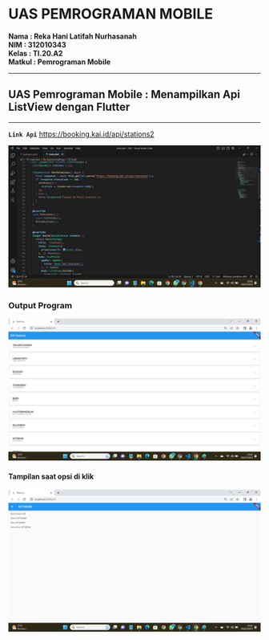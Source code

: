 # UAS PEMROGRAMAN MOBILE

**Nama    : Reka Hani Latifah Nurhasanah** <br>
**NIM     : 312010343** <br>
**Kelas   : TI.20.A2** <br>
**Matkul  : Pemrograman Mobile** <br>




<hr>

## UAS Pemrograman Mobile : Menampilkan Api ListView dengan Flutter

<hr>
 
 **`Link Api`**
 https://booking.kai.id/api/stations2


![1.png](/gambar/1.png) <br>

### Output Program

![2.png](/gambar/2.png) <br>

#### Tampilan saat opsi di klik

![3.png](/gambar/3.png) <br>